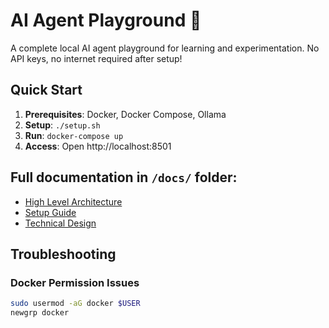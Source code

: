 # AI Agent Playground 🚀

A complete local AI agent playground for learning and experimentation. No API keys, no internet required after setup!

## Quick Start

1. **Prerequisites**: Docker, Docker Compose, Ollama
2. **Setup**: `./setup.sh`
3. **Run**: `docker-compose up`
4. **Access**: Open http://localhost:8501

## Full documentation in `/docs/` folder:
- [High Level Architecture](docs/HLA.md)
- [Setup Guide](docs/SETUP.md)
- [Technical Design](docs/HLD.md)

## Troubleshooting

### Docker Permission Issues
```bash
sudo usermod -aG docker $USER
newgrp docker